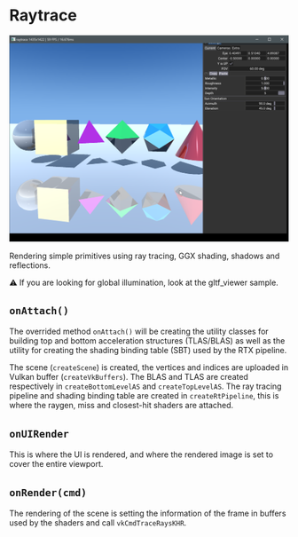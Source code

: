# Raytrace

![](docs/raytrace.png)

Rendering simple primitives using ray tracing, GGX shading, shadows and reflections. 

:warning: If you are looking for global illumination, look at the gltf_viewer sample.


## `onAttach()`

The overrided method `onAttach()` will be creating the utility classes for building top and bottom acceleration structures (TLAS/BLAS) as well as the utility for creating the shading binding table (SBT) used by the RTX pipeline. 

The scene (`createScene`) is created, the vertices and indices are uploaded in Vulkan buffer (`createVkBuffers`). The BLAS and TLAS are created respectively in `createBottomLevelAS` and `createTopLevelAS`. The ray tracing pipeline and shading binding table are created in `createRtPipeline`, this is where the raygen, miss and closest-hit shaders are attached. 

## `onUIRender`

This is where the UI is rendered, and where the rendered image is set to cover the entire viewport.

## `onRender(cmd)`

The rendering of the scene is setting the information of the frame in buffers used by the shaders and call `vkCmdTraceRaysKHR`.

